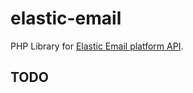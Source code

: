 # elastic-email
PHP Library for [Elastic Email platform API](http://api.elasticemail.com/public/help).

## TODO
